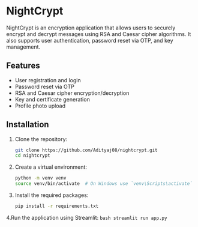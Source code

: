 # NightCrypt

NightCrypt is an encryption application that allows users to securely encrypt and decrypt messages using RSA and Caesar cipher algorithms. It also supports user authentication, password reset via OTP, and key management.

## Features

- User registration and login
- Password reset via OTP
- RSA and Caesar cipher encryption/decryption
- Key and certificate generation
- Profile photo upload

## Installation

1. Clone the repository:
   ```bash
   git clone https://github.com/Adityaj08/nightcrypt.git
   cd nightcrypt
   ```

2. Create a virtual environment:
   ```bash
   python -m venv venv
   source venv/bin/activate  # On Windows use `venv\Scripts\activate`
   ```

3. Install the required packages:
   ```bash
   pip install -r requirements.txt
   ```

4.Run the application using Streamlit:
    ```bash
    streamlit run app.py
    ```